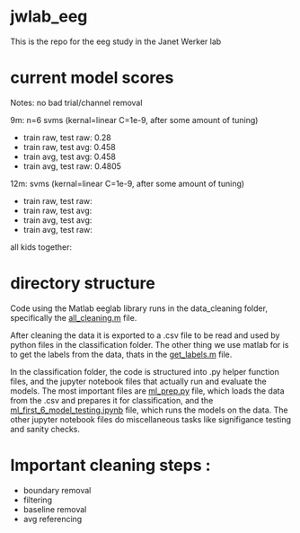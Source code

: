 # jwlab_eeg
This is the repo for the eeg study in the Janet Werker lab

# current model scores

Notes: no bad trial/channel removal

9m: n=6
svms (kernal=linear C=1e-9, after some amount of tuning)
- train raw, test raw: 0.28
- train raw, test avg: 0.458
- train avg, test avg: 0.458
- train avg, test raw: 0.4805


12m: 
svms (kernal=linear C=1e-9, after some amount of tuning)
- train raw, test raw:
- train raw, test avg: 
- train avg, test avg: 
- train avg, test raw: 

all kids together: 


# directory structure

Code using the Matlab eeglab library runs in the data_cleaning folder, specifically the [all_cleaning.m](data_cleaning/all_cleaning.m) file.

After cleaning the data it is exported to a .csv file to be read and used by python files in the classification folder. The other thing we use matlab for is to get the labels from the data, thats in the [get_labels.m](data_cleaning/get_labels.m) file.

In the classification folder, the code is structured into .py helper function files, and the jupyter notebook files that actually run and evaluate the models. The most important files are [ml_prep.py](classification/ml_prep.py) file, which loads the data from the .csv and prepares it for classification, and the [ml_first_6_model_testing.ipynb](classification/ml_first_6_model_testing.ipynb) file, which runs the models on the data. The other jupyter notebook files do miscellaneous tasks like signifigance testing and sanity checks.

# Important cleaning steps :
- boundary removal
- filtering
- baseline removal
- avg referencing


